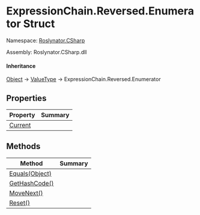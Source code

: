 # ExpressionChain\.Reversed\.Enumerator Struct

Namespace: [Roslynator.CSharp](../../../README.md)

Assembly: Roslynator\.CSharp\.dll

#### Inheritance

[Object](https://docs.microsoft.com/en-us/dotnet/api/system.object) &#x2192; [ValueType](https://docs.microsoft.com/en-us/dotnet/api/system.valuetype) &#x2192; ExpressionChain\.Reversed\.Enumerator

## Properties

| Property| Summary|
| --- | --- |
| [Current](Current/README.md) | |

## Methods

| Method| Summary|
| --- | --- |
| [Equals(Object)](Equals/README.md) | |
| [GetHashCode()](GetHashCode/README.md) | |
| [MoveNext()](MoveNext/README.md) | |
| [Reset()](Reset/README.md) | |

